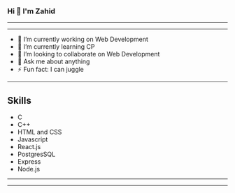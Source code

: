 ### Hi 👋 I'm Zahid

---
---

- 🔭 I’m currently working on Web Development
- 🌱 I’m currently learning CP
- 👯 I’m looking to collaborate on Web Development
- 💬 Ask me about anything
- ⚡ Fun fact: I can juggle
---
## Skills
- C
- C++
- HTML and CSS
- Javascript
- React.js
- PostgresSQL
- Express
- Node.js


---
---
